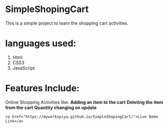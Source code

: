 # SimpleShopingCart
This is a simple project to learn the shopping cart activities. 
# languages used:
1. Html
2. CSS3 
3. JavaScript

# Features Include:

Online Shopping Activities like: 
    **Adding an item to the cart**
    **Deleting the item from the cart**
    **Quantity changing on update**

    <a href="https://myworkspiya.github.io/SimpleShopingCart/">Live Demo Link</a>



